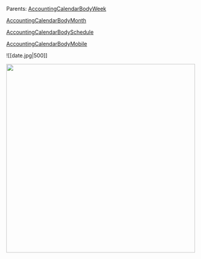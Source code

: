 Parents:
[AccountingCalendarBodyWeek](Body/Week.md)

[AccountingCalendarBodyMonth](Body/Month.md)

[AccountingCalendarBodySchedule](Body/Schedule.md)

[AccountingCalendarBodyMobile](AccountingCalendar/Body/Mobile/Mobile.md)

![[date.jpg|500]]

<img src="..assets/date.jpg" width="500">
